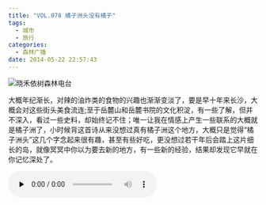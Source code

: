 ```yaml
---
title: "VOL.078 橘子洲头没有橘子"
tags:
  - 城市
  - 旅行
categories:
  - 森林广播
date: 2014-05-22 22:57:43
---
```


![晓禾依树森林电台](../../../images/radiocover/radio_078.jpg) 

大概年纪渐长，对辣的油炸类的食物的兴趣也渐渐变淡了，要是早十年来长沙，大概会对这些街头美食流连;至于岳麓山和岳麓书院的文化积淀，有一些了解，但并不深入，看过一些史料，却始终记不住；唯一让我在情感上产生一些联系的大概就是橘子洲了，小时候背这首诗从来没想过真有橘子洲这个地方，大概只是觉得“橘子洲头”这几个字念起来很有趣，甚至有些好吃，更没想过若干年后会踏上这片细长的岛，就像冥冥中你以为要去新的地方，有一些新的经验，结果却发现它早就在你记忆深处了。   

<audio id="audio" controls="" preload="none">
  <source id="mp3" src="http://www.coletree.com/radio/coletree_radio_078.mp3">
</audio>